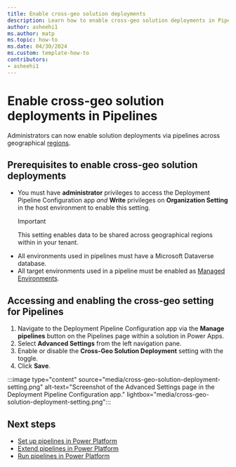 ```yaml
---
title: Enable cross-geo solution deployments
description: Learn how to enable cross-geo solution deployments in Pipelines for Power Platform.
author: asheehi1
ms.author: matp
ms.topic: how-to
ms.date: 04/30/2024
ms.custom: template-how-to
contributors:
- asheehi1
---
```

# Enable cross-geo solution deployments in Pipelines

Administrators can now enable solution deployments via pipelines across geographical [regions](../admin/regions-overview.md).

## Prerequisites to enable cross-geo solution deployments

- You must have **administrator** privileges to access the Deployment Pipeline Configuration app _and_ **Write** privileges on **Organization Setting** in the host environment to enable this setting.
  > [!IMPORTANT]
  > This setting enables data to be shared across geographical regions within in your tenant.
- All environments used in pipelines must have a Microsoft Dataverse database.
- All target environments used in a pipeline must be enabled as [Managed Environments](../admin/managed-environment-overview.md).

## Accessing and enabling the cross-geo setting for Pipelines

1. Navigate to the Deployment Pipeline Configuration app via the **Manage pipelines** button on the Pipelines page within a solution in Power Apps.
1. Select **Advanced Settings** from the left navigation pane.
1. Enable or disable the **Cross-Geo Solution Deployment** setting with the toggle.
1. Click **Save**.

:::image type="content" source="media/cross-geo-solution-deployment-setting.png" alt-text="Screenshot of the Advanced Settings page in the Deployment Pipeline Configuration app." lightbox="media/cross-geo-solution-deployment-setting.png":::

## Next steps

- [Set up pipelines in Power Platform](set-up-pipelines.md)
- [Extend pipelines in Power Platform](extend-pipelines.md)
- [Run pipelines in Power Platform](run-pipeline.md)
